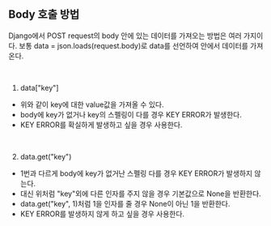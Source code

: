 ## Body 호출 방법

Django에서 POST request의 body 안에 있는 데이터를 가져오는 방법은 여러 가지이다.
보통 data = json.loads(request.body)로 data를 선언하여 안에서 데이터를 가져온다.

<br>

1. data["key"]
- 위와 같이 key에 대한 value값을 가져올 수 있다.
- body에 key가 없거나 key의 스펠링이 다를 경우 KEY ERROR가 발생한다.
- KEY ERROR를 확실하게 발생하고 싶을 경우 사용한다.

<br>

2. data.get("key")
- 1번과 다르게 body에 key가 없거난 스펠링 다를 경우 KEY ERROR가 발생하지 않는다.
- 대신 위처럼 "key"외에 다른 인자를 주지 않을 경우 기본값으로 None을 반환한다.
- data.get("key", 1)처럼 1을 인자를 줄 경우 None이 아닌 1을 반환한다.
- KEY ERROR를 발생하지 않게 하고 싶을 경우 사용한다.